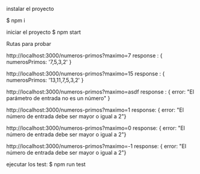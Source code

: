 instalar el proyecto

$ npm i

iniciar el proyecto
$ npm start


Rutas para probar


http://localhost:3000/numeros-primos?maximo=7
response : { numerosPrimos: '7,5,3,2' }

http://localhost:3000/numeros-primos?maximo=15
response : { numerosPrimos: '13,11,7,5,3,2' }

http://localhost:3000/numeros-primos?maximo=asdf
response : { error: "El parámetro de entrada no es un número" }

http://localhost:3000/numeros-primos?maximo=1
response: { error: "El número de entrada debe ser mayor o igual a 2"}

http://localhost:3000/numeros-primos?maximo=0
response: { error: "El número de entrada debe ser mayor o igual a 2"}

http://localhost:3000/numeros-primos?maximo=-1
response: { error: "El número de entrada debe ser mayor o igual a 2"}


ejecutar los test:
$ npm run test